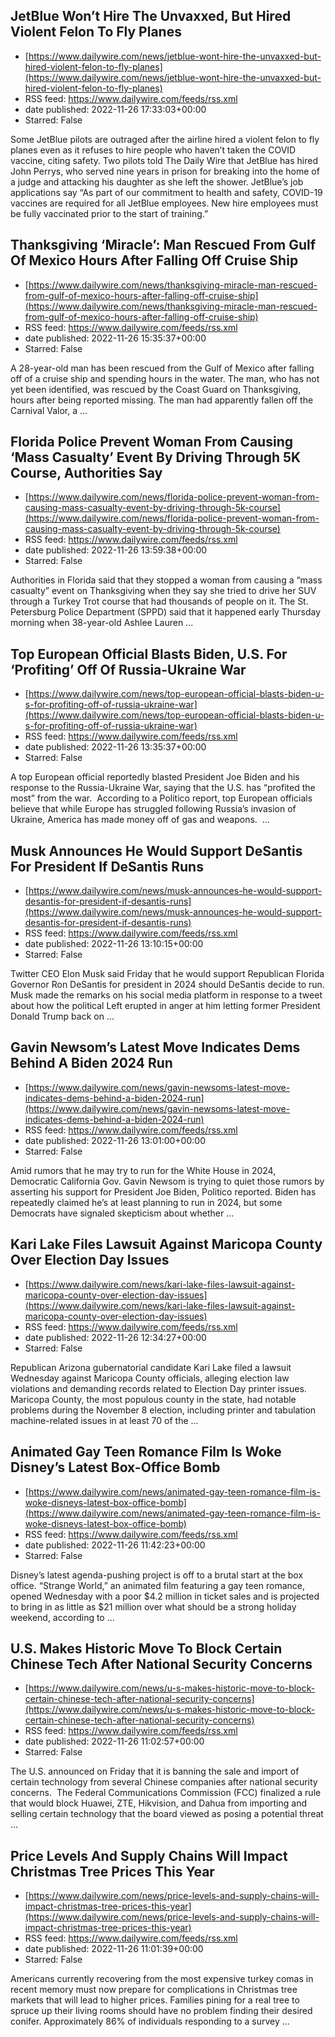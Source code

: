 ## JetBlue Won’t Hire The Unvaxxed, But Hired Violent Felon To Fly Planes
 - [https://www.dailywire.com/news/jetblue-wont-hire-the-unvaxxed-but-hired-violent-felon-to-fly-planes](https://www.dailywire.com/news/jetblue-wont-hire-the-unvaxxed-but-hired-violent-felon-to-fly-planes)
 - RSS feed: https://www.dailywire.com/feeds/rss.xml
 - date published: 2022-11-26 17:33:03+00:00
 - Starred: False

Some JetBlue pilots are outraged after the airline hired a violent felon to fly planes even as it refuses to hire people who haven’t taken the COVID vaccine, citing safety. Two pilots told The Daily Wire that JetBlue has hired John Perrys, who served nine years in prison for breaking into the home of a judge and attacking his daughter as she left the shower. JetBlue’s job applications say “As part of our commitment to health and safety, COVID-19 vaccines are required for all JetBlue employees. New hire employees must be fully vaccinated prior to the start of training.”

## Thanksgiving ‘Miracle’: Man Rescued From Gulf Of Mexico Hours After Falling Off Cruise Ship
 - [https://www.dailywire.com/news/thanksgiving-miracle-man-rescued-from-gulf-of-mexico-hours-after-falling-off-cruise-ship](https://www.dailywire.com/news/thanksgiving-miracle-man-rescued-from-gulf-of-mexico-hours-after-falling-off-cruise-ship)
 - RSS feed: https://www.dailywire.com/feeds/rss.xml
 - date published: 2022-11-26 15:35:37+00:00
 - Starred: False

A 28-year-old man has been rescued from the Gulf of Mexico after falling off of a cruise ship and spending hours in the water. The man, who has not yet been identified, was rescued by the Coast Guard on Thanksgiving, hours after being reported missing. The man had apparently fallen off the Carnival Valor, a ...

## Florida Police Prevent Woman From Causing ‘Mass Casualty’ Event By Driving Through 5K Course, Authorities Say
 - [https://www.dailywire.com/news/florida-police-prevent-woman-from-causing-mass-casualty-event-by-driving-through-5k-course](https://www.dailywire.com/news/florida-police-prevent-woman-from-causing-mass-casualty-event-by-driving-through-5k-course)
 - RSS feed: https://www.dailywire.com/feeds/rss.xml
 - date published: 2022-11-26 13:59:38+00:00
 - Starred: False

Authorities in Florida said that they stopped a woman from causing a &#8220;mass casualty&#8221; event on Thanksgiving when they say she tried to drive her SUV through a Turkey Trot course that had thousands of people on it. The St. Petersburg Police Department (SPPD) said that it happened early Thursday morning when 38-year-old Ashlee Lauren ...

## Top European Official Blasts Biden, U.S. For ‘Profiting’ Off Of Russia-Ukraine War
 - [https://www.dailywire.com/news/top-european-official-blasts-biden-u-s-for-profiting-off-of-russia-ukraine-war](https://www.dailywire.com/news/top-european-official-blasts-biden-u-s-for-profiting-off-of-russia-ukraine-war)
 - RSS feed: https://www.dailywire.com/feeds/rss.xml
 - date published: 2022-11-26 13:35:37+00:00
 - Starred: False

A top European official reportedly blasted President Joe Biden and his response to the Russia-Ukraine War, saying that the U.S. has “profited the most” from the war.  According to a Politico report, top European officials believe that while Europe has struggled following Russia’s invasion of Ukraine, America has made money off of gas and weapons.  ...

## Musk Announces He Would Support DeSantis For President If DeSantis Runs
 - [https://www.dailywire.com/news/musk-announces-he-would-support-desantis-for-president-if-desantis-runs](https://www.dailywire.com/news/musk-announces-he-would-support-desantis-for-president-if-desantis-runs)
 - RSS feed: https://www.dailywire.com/feeds/rss.xml
 - date published: 2022-11-26 13:10:15+00:00
 - Starred: False

Twitter CEO Elon Musk said Friday that he would support Republican Florida Governor Ron DeSantis for president in 2024 should DeSantis decide to run. Musk made the remarks on his social media platform in response to a tweet about how the political Left erupted in anger at him letting former President Donald Trump back on ...

## Gavin Newsom’s Latest Move Indicates Dems Behind A Biden 2024 Run
 - [https://www.dailywire.com/news/gavin-newsoms-latest-move-indicates-dems-behind-a-biden-2024-run](https://www.dailywire.com/news/gavin-newsoms-latest-move-indicates-dems-behind-a-biden-2024-run)
 - RSS feed: https://www.dailywire.com/feeds/rss.xml
 - date published: 2022-11-26 13:01:00+00:00
 - Starred: False

Amid rumors that he may try to run for the White House in 2024, Democratic California Gov. Gavin Newsom is trying to quiet those rumors by asserting his support for President Joe Biden, Politico reported. Biden has repeatedly claimed he&#8217;s at least planning to run in 2024, but some Democrats have signaled skepticism about whether ...

## Kari Lake Files Lawsuit Against Maricopa County Over Election Day Issues
 - [https://www.dailywire.com/news/kari-lake-files-lawsuit-against-maricopa-county-over-election-day-issues](https://www.dailywire.com/news/kari-lake-files-lawsuit-against-maricopa-county-over-election-day-issues)
 - RSS feed: https://www.dailywire.com/feeds/rss.xml
 - date published: 2022-11-26 12:34:27+00:00
 - Starred: False

Republican Arizona gubernatorial candidate Kari Lake filed a lawsuit Wednesday against Maricopa County officials, alleging election law violations and demanding records related to Election Day printer issues. Maricopa County, the most populous county in the state, had notable problems during the November 8 election, including printer and tabulation machine-related issues in at least 70 of the ...

## Animated Gay Teen Romance Film Is Woke Disney’s Latest Box-Office Bomb
 - [https://www.dailywire.com/news/animated-gay-teen-romance-film-is-woke-disneys-latest-box-office-bomb](https://www.dailywire.com/news/animated-gay-teen-romance-film-is-woke-disneys-latest-box-office-bomb)
 - RSS feed: https://www.dailywire.com/feeds/rss.xml
 - date published: 2022-11-26 11:42:23+00:00
 - Starred: False

Disney’s latest agenda-pushing project is off to a brutal start at the box office. “Strange World,” an animated film featuring a gay teen romance, opened Wednesday with a poor $4.2 million in ticket sales and is projected to bring in as little as $21 million over what should be a strong holiday weekend, according to ...

## U.S. Makes Historic Move To Block Certain Chinese Tech After National Security Concerns
 - [https://www.dailywire.com/news/u-s-makes-historic-move-to-block-certain-chinese-tech-after-national-security-concerns](https://www.dailywire.com/news/u-s-makes-historic-move-to-block-certain-chinese-tech-after-national-security-concerns)
 - RSS feed: https://www.dailywire.com/feeds/rss.xml
 - date published: 2022-11-26 11:02:57+00:00
 - Starred: False

The U.S. announced on Friday that it is banning the sale and import of certain technology from several Chinese companies after national security concerns.  The Federal Communications Commission (FCC) finalized a rule that would block Huawei, ZTE, Hikvision, and Dahua from importing and selling certain technology that the board viewed as posing a potential threat ...

## Price Levels And Supply Chains Will Impact Christmas Tree Prices This Year
 - [https://www.dailywire.com/news/price-levels-and-supply-chains-will-impact-christmas-tree-prices-this-year](https://www.dailywire.com/news/price-levels-and-supply-chains-will-impact-christmas-tree-prices-this-year)
 - RSS feed: https://www.dailywire.com/feeds/rss.xml
 - date published: 2022-11-26 11:01:39+00:00
 - Starred: False

Americans currently recovering from the most expensive turkey comas in recent memory must now prepare for complications in Christmas tree markets that will lead to higher prices. Families pining for a real tree to spruce up their living rooms should have no problem finding their desired conifer. Approximately 86% of individuals responding to a survey ...
